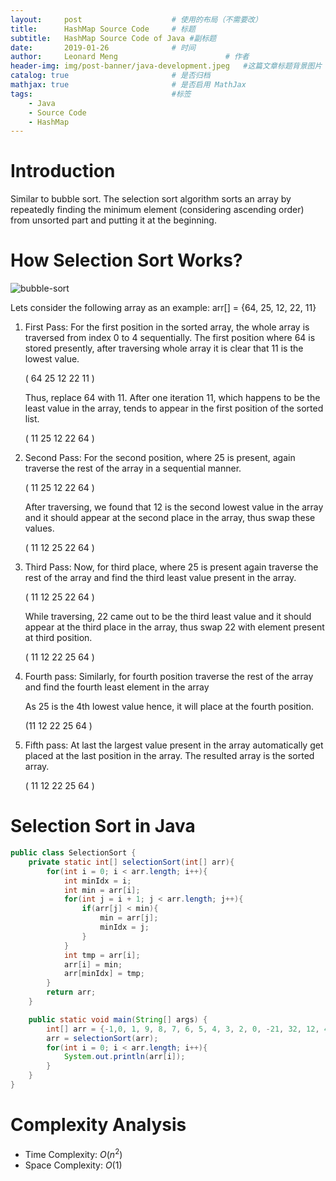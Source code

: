 ```yaml
---
layout:     post   				    # 使用的布局（不需要改）
title:      HashMap Source Code   	# 标题 
subtitle:   HashMap Source Code of Java #副标题
date:       2019-01-26 				# 时间
author:     Leonard Meng						# 作者
header-img: img/post-banner/java-development.jpeg 	#这篇文章标题背景图片
catalog: true 						# 是否归档
mathjax: true                       # 是否启用 MathJax
tags:								#标签
    - Java
    - Source Code
    - HashMap
---
```


# Introduction

Similar to bubble sort. The selection sort algorithm sorts an array by repeatedly finding the minimum element (considering ascending order) from unsorted part and putting it at the beginning. 

# How Selection Sort Works?

![bubble-sort](https://www.menglingjun.com/img/in-post/selection-sort.gif)

Lets consider the following array as an example: arr[] = {64, 25, 12, 22, 11}

1. First Pass: For the first position in the sorted array, the whole array is traversed from index 0 to 4 sequentially. The first position where 64 is stored presently, after traversing whole array it is clear that 11 is the lowest value.

    (   64   	   25   	   12   	   22   	   11   )
    
    Thus, replace 64 with 11. After one iteration 11, which happens to be the least value in the array, tends to appear in the first position of the sorted list.

    (   11   	   25   	   12   	   22   	   64   )


2. Second Pass: For the second position, where 25 is present, again traverse the rest of the array in a sequential manner.

    ( 11   	   25   	   12   	   22   	   64    ) 
    
    After traversing, we found that 12 is the second lowest value in the array and it should appear at the second place in the array, thus swap these values.
    
    (    11   	   12   	   25   	   22   	   64    ) 

3. Third Pass: Now, for third place, where 25 is present again traverse the rest of the array and find the third least value present in the array.

    ( 11   	   12   	   25   	   22   	   64   ) 

    While traversing, 22 came out to be the third least value and it should appear at the third place in the array, thus swap 22 with element present at third position.

    ( 11   	   12   	   22   	   25   	   64   )

4. Fourth pass: Similarly, for fourth position traverse the rest of the array and find the fourth least element in the array 
    
    As 25 is the 4th lowest value hence, it will place at the fourth position.

    (11   	   12   	   22   	   25   	   64   )

4. Fifth pass: At last the largest value present in the array automatically get placed at the last position in the array. The resulted array is the sorted array.

    (   11   	   12   	   22   	   25   	   64   )

# Selection Sort in Java

```java
public class SelectionSort {
    private static int[] selectionSort(int[] arr){
        for(int i = 0; i < arr.length; i++){
            int minIdx = i;
            int min = arr[i];
            for(int j = i + 1; j < arr.length; j++){
                if(arr[j] < min){
                    min = arr[j];
                    minIdx = j;
                }
            }
            int tmp = arr[i];
            arr[i] = min;
            arr[minIdx] = tmp;
        }
        return arr;
    }

    public static void main(String[] args) {
        int[] arr = {-1,0, 1, 9, 8, 7, 6, 5, 4, 3, 2, 0, -21, 32, 12, 4, 6, 8, 23,23};
        arr = selectionSort(arr);
        for(int i = 0; i < arr.length; i++){
            System.out.println(arr[i]);
        }
    }
}


```

# Complexity Analysis
- Time Complexity: $O(n^2)$
- Space Complexity: $O(1)$
